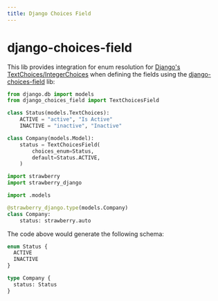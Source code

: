 ```yaml
---
title: Django Choices Field
---
```


# django-choices-field

This lib provides integration for enum resolution for
[Django's TextChoices/IntegerChoices](https://docs.djangoproject.com/en/4.2/ref/models/fields/#enumeration-types)
when defining the fields using the
[django-choices-field](https://github.com/bellini666/django-choices-field) lib:

```python title="models.py"
from django.db import models
from django_choices_field import TextChoicesField

class Status(models.TextChoices):
    ACTIVE = "active", "Is Active"
    INACTIVE = "inactive", "Inactive"

class Company(models.Model):
    status = TextChoicesField(
        choices_enum=Status,
        default=Status.ACTIVE,
    )
```

```python title="types.py"
import strawberry
import strawberry_django

import .models

@strawberry_django.type(models.Company)
class Company:
    status: strawberry.auto
```

The code above would generate the following schema:

```graphql title="schema.graphql"
enum Status {
  ACTIVE
  INACTIVE
}

type Company {
  status: Status
}
```
